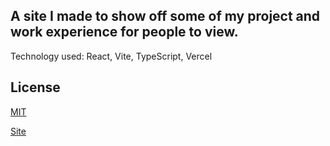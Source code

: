 ## A site I made to show off some of my project and work experience for people to view.

Technology used: React, Vite, TypeScript, Vercel

## License

[MIT](https://choosealicense.com/licenses/mit/)

[Site](https://oshalaby.dev)
